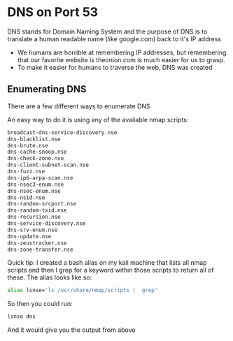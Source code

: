 # DNS on Port 53

DNS stands for Domain Naming System and the purpose of DNS is to translate a human readable name (like google.com) back to it's IP address
- We humans are horrible at remembering IP addresses, but remembering that our favorite website is theonion.com is much easier for us to grasp.
- To make it easier for humans to traverse the web, DNS was created 

## Enumerating DNS

There are a few different ways to enumerate DNS

An easy way to do it is using any of the available nmap scripts:

```bash
broadcast-dns-service-discovery.nse
dns-blacklist.nse
dns-brute.nse
dns-cache-snoop.nse
dns-check-zone.nse
dns-client-subnet-scan.nse
dns-fuzz.nse
dns-ip6-arpa-scan.nse
dns-nsec3-enum.nse
dns-nsec-enum.nse
dns-nsid.nse
dns-random-srcport.nse
dns-random-txid.nse
dns-recursion.nse
dns-service-discovery.nse
dns-srv-enum.nse
dns-update.nse
dns-zeustracker.nse
dns-zone-transfer.nse
```

Quick tip: I created a bash alias on my kali machine that lists all nmap scripts and then I grep for a keyword within those scripts to return all of these. The alias looks like so:

```bash
alias lsnse='ls /usr/share/nmap/scripts |  grep'
```

So then you could run:

```bash
lsnse dns
```

And it would give you the output from above


